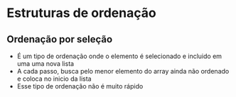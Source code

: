 # Estruturas de ordenação

## Ordenação por seleção

- É um tipo de ordenação onde o elemento é selecionado e incluido em uma uma nova lista
- A cada passo, busca pelo menor elemento do array ainda não ordenado e coloca no inicio da lista
- Esse tipo de ordenação não é muito rápido
